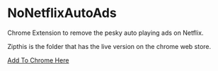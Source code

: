# NoNetflixAutoAds

Chrome Extension to remove the pesky auto playing ads on Netflix.

Zipthis is the folder that has the live version on the chrome web store. 

[Add To Chrome Here](https://chrome.google.com/webstore/detail/netflix-es-enhancement-su/chgnjnikegkdcolabpjkijgdhcklneja/)
